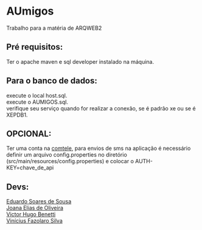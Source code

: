 # AUmigos
Trabalho para a matéria de ARQWEB2

## Pré requisitos:
Ter o apache maven e sql developer instalado na máquina.<br>
## Para o banco de dados:
  execute o local host.sql.<br>
  execute o AUMIGOS.sql.<br>
  verifique seu serviço quando for realizar a conexão, se é padrão xe ou se é XEPDB1.<br>
  
## OPCIONAL:
Ter uma conta na [comtele](https://comtele.com.br), para envios de sms na aplicação é necessário definir um arquivo config.properties no diretório (src/main/resources/config.properties) e colocar o AUTH-KEY=chave_de_api

## Devs:
[Eduardo Soares de Sousa](https://github.com/Eduardo-Soares-Sousa) <br>
[Joana Elias de Oliveira](https://github.com/joana-elias-oliveira) <br>
[Victor Hugo Benetti](https://github.com/vicbenetti) <br>
[Vinícius Fazolaro Silva](https://github.com/viniciusfazolaro) <br>
